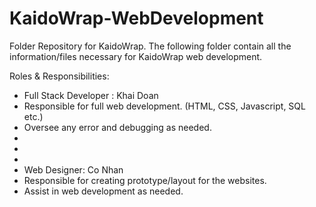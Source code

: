 # KaidoWrap-WebDevelopment
Folder Repository for KaidoWrap.
The following folder contain all the information/files necessary for KaidoWrap web development.

Roles & Responsibilities:
* Full Stack Developer : Khai Doan
* Responsible for full web development. (HTML, CSS, Javascript, SQL etc.)
* Oversee any error and debugging as needed.
*
*
*
* Web Designer: Co Nhan
* Responsible for creating prototype/layout for the websites.
* Assist in web development as needed.
